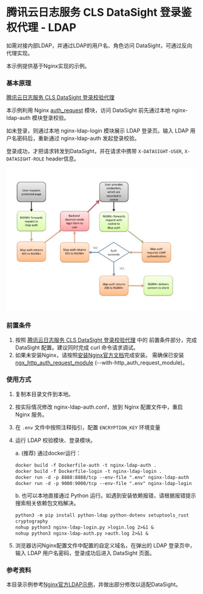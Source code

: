 # 腾讯云日志服务 CLS DataSight 登录鉴权代理 - LDAP

如需对接内部LDAP，并通过LDAP的用户名、角色访问 DataSight，可通过反向代理实现。

本示例提供基于Nginx实现的示例。

### 基本原理

[腾讯云日志服务 CLS DataSight 登录校验代理](../README.md)

本示例利用 Nginx [auth_request](https://nginx.org/en/docs/http/ngx_http_auth_request_module.html) 模块，访问 DataSight 前先通过本地 nginx-ldap-auth 模块登录校验。

如未登录，则通过本地 nginx-ldap-login 模块展示 LDAP 登录页。输入 LDAP 用户名密码后，重新通过 nginx-ldap-auth 发起登录校验。

登录成功，才把请求转发到DataSight，并在请求中携带 `X-DATASIGHT-USER`, `X-DATASIGHT-ROLE` header信息。

![LDAP登录校验代理流程图](ldap-auth-flowchart-401.jpg)

### 前置条件

1. 按照 [腾讯云日志服务 CLS DataSight 登录校验代理](../README.md) 中的 前置条件部分，完成 DataSight 配置。建议同时完成 curl 命令请求调试。
2. 如果未安装Nginx，请按照[安装Nginx官方文档](https://www.nginx.com/resources/wiki/start/topics/tutorials/install/)完成安装。 
需确保已安装[ngx_http_auth_request_module](https://nginx.org/en/docs/http/ngx_http_auth_request_module.html) (--with-http_auth_request_module)。

### 使用方式

1. 复制本目录文件到本地。
2. 按实际情况修改 nginx-ldap-auth.conf，放到 Nginx 配置文件中，重启 Nginx 服务。
3. 在 `.env` 文件中按照注释指引，配置 `ENCRYPTION_KEY` 环境变量
4. 运行 LDAP 校验模块、登录模块。

   a. (推荐) 通过docker运行：
    ```
    docker build -f Dockerfile-auth -t nginx-ldap-auth .
    docker build -f Dockerfile-login -t nginx-ldap-login .
    docker run -d -p 8888:8888/tcp --env-file ".env" nginx-ldap-auth
    docker run -d -p 9000:9000/tcp --env-file ".env" nginx-ldap-login
    ```

   b. 也可以本地直接通过 Python 运行。如遇到安装依赖报错，请根据报错提示搜索相关依赖包文档解决。
    ```
    python3 -m pip install python-ldap python-dotenv setuptools_rust cryptography
    nohup python3 nginx-ldap-login.py >login.log 2>&1 &
    nohup python3 nginx-ldap-auth.py >auth.log 2>&1 &
    ```
5. 浏览器访问Nginx配置文件中配置的自定义域名，在弹出的 LDAP 登录页中，输入 LDAP 用户名密码，登录成功后进入 DataSight 页面。

### 参考资料

本目录示例参考[Nginx官方LDAP示例](https://github.com/nginxinc/nginx-ldap-auth)，并做出部分修改以适配DataSight。

